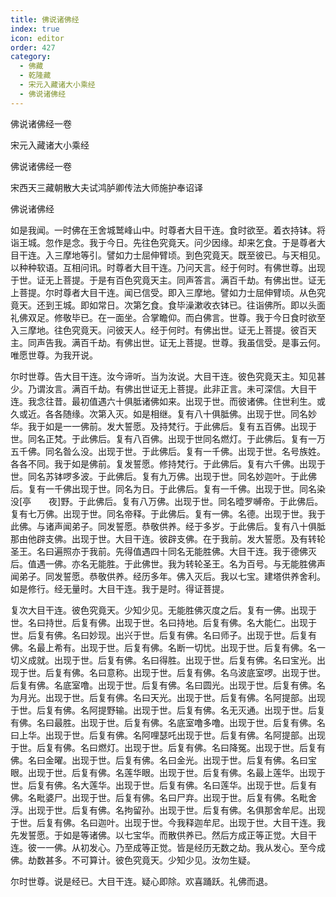 ```yaml
---
title: 佛说诸佛经
index: true
icon: editor
order: 427
category:
  - 佛藏
  - 乾隆藏
  - 宋元入藏诸大小乘经
  - 佛说诸佛经
---
```


佛说诸佛经一卷  

宋元入藏诸大小乘经  

佛说诸佛经一卷  

宋西天三藏朝散大夫试鸿胪卿传法大师施护奉诏译  

佛说诸佛经  

如是我闻。一时佛在王舍城鹫峰山中。时尊者大目干连。食时欲至。着衣持钵。将诣王城。忽作是念。我于今日。先往色究竟天。问少因缘。却来乞食。于是尊者大目干连。入三摩地等引。譬如力士屈伸臂顷。到色究竟天。既至彼已。与天相见。以种种软语。互相问讯。时尊者大目干连。乃问天言。经于何时。有佛世尊。出现于世。证无上菩提。于是有百色究竟天主。同声答言。满百千劫。有佛出世。证无上菩提。尔时尊者大目干连。闻已信受。即入三摩地。譬如力士屈伸臂顷。从色究竟天。还到王城。即如常日。次第乞食。食毕澡漱收衣钵已。往诣佛所。即以头面礼佛双足。修敬毕已。在一面坐。合掌瞻仰。而白佛言。世尊。我于今日食时欲至入三摩地。往色究竟天。问彼天人。经于何时。有佛出世。证无上菩提。彼百天主。同声告我。满百千劫。有佛出世。证无上菩提。世尊。我虽信受。是事云何。唯愿世尊。为我开说。  

尔时世尊。告大目干连。汝今谛听。当为汝说。大目干连。彼色究竟天主。知见甚少。乃谓汝言。满百千劫。有佛出世证无上菩提。此非正言。未可深信。大目干连。我念往昔。最初值遇六十俱胝诸佛如来。出现于世。而彼诸佛。住世利生。或久或近。各各随缘。次第入灭。如是相继。复有八十俱胝佛。出现于世。同名妙华。我于如是一一佛前。发大誓愿。及持梵行。于此佛后。复有五百佛。出现于世。同名正梵。于此佛后。复有八百佛。出现于世同名燃灯。于此佛后。复有一万五千佛。同名昝么没。出现于世。于此佛后。复有一千佛。出现于世。名号族姓。各各不同。我于如是佛前。复发誓愿。修持梵行。于此佛后。复有六千佛。出现于世。同名苏钵啰多波。于此佛后。复有九万佛。出现于世。同名妙迦叶。于此佛后。复有一千佛出现于世。同名为日。于此佛后。复有一千佛。出现于世。同名染没[亭　　夜]野。于此佛后。复有八万佛。出现于世。同名曀罗嚩帝。于此佛后。复有七万佛。出现于世。同名帝释。于此佛后。复有一佛。名德。出现于世。我于此佛。与诸声闻弟子。同发誓愿。恭敬供养。经于多岁。于此佛后。复有八十俱胝那由他辟支佛。出现于世。大目干连。彼辟支佛。在于我前。发大誓愿。及有转轮圣王。名曰遍照亦于我前。先得值遇四十同名无能胜佛。大目干连。我于德佛灭后。值遇一佛。亦名无能胜。于此佛世。我为转轮圣王。名为百号。与无能胜佛声闻弟子。同发誓愿。恭敬供养。经历多年。佛入灭后。我以七宝。建塔供养舍利。如是修行。经无量时。大目干连。我于是时。得证菩提。  

复次大目干连。彼色究竟天。少知少见。无能胜佛灭度之后。复有一佛。出现于世。名曰持世。后复有佛。出现于世。名曰持地。后复有佛。名大能仁。出现于世。后复有佛。名曰妙现。出兴于世。后复有佛。名曰师子。出现于世。后复有佛。名最上希有。出现于世。后复有佛。名断一切忧。出现于世。后复有佛。名一切义成就。出现于世。后复有佛。名曰得胜。出现于世。后复有佛。名曰宝光。出现于世。后复有佛。名曰意称。出现于世。后复有佛。名乌波底室啰。出现于世。后复有佛。名底室噜。出现于世。后复有佛。名曰圆光。出现于世。后复有佛。名为月光。出现于世。后复有佛。名曰天光。出现于世。后复有佛。名阿提部。出现于世。后复有佛。名阿提野输。出现于世。后复有佛。名无灭通。出现于世。后复有佛。名曰最胜。出现于世。后复有佛。名底室噜多噜。出现于世。后复有佛。名曰上华。出现于世。后复有佛。名阿哩瑟吒出现于世。后复有佛。名阿提部。出现于世。后复有佛。名曰燃灯。出现于世。后复有佛。名曰降冤。出现于世。后复有佛。名曰金曜。出现于世。后复有佛。名曰金光。出现于世。后复有佛。名曰宝眼。出现于世。后复有佛。名莲华眼。出现于世。后复有佛。名最上莲华。出现于世。后复有佛。名大莲华。出现于世。后复有佛。名曰莲华。出现于世。后复有佛。名毗婆尸。出现于世。后复有佛。名曰尸弃。出现于世。后复有佛。名毗舍浮。出现于世。后复有佛。名拘留孙。出现于世。后复有佛。名俱那舍牟尼。出现于世。后复有佛。名曰迦叶。出现于世。今我释迦牟尼。出现于世。大目干连。我先发誓愿。于如是等诸佛。以七宝华。而散供养已。然后方成正等正觉。大目干连。彼一一佛。从初发心。乃至成等正觉。皆是经历无数之劫。我从发心。至今成佛。劫数甚多。不可算计。彼色究竟天。少知少见。汝勿生疑。  

尔时世尊。说是经已。大目干连。疑心即除。欢喜踊跃。礼佛而退。  
